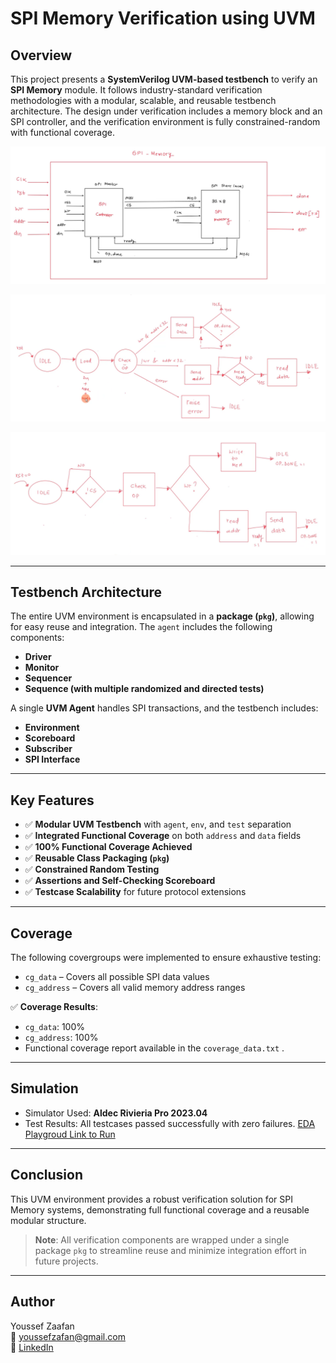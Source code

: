 # SPI Memory Verification using UVM

## Overview

This project presents a **SystemVerilog UVM-based testbench** to verify an **SPI Memory** module. It follows industry-standard verification methodologies with a modular, scalable, and reusable testbench architecture. The design under verification includes a memory block and an SPI controller, and the verification environment is fully constrained-random with functional coverage.

![SPI Memory + Controller Flow](https://github.com/youssefzaafan/Verification-of-SPI-Memory/blob/91374afa99e0c64b7286f9925f6198ad2af82ca6/Screenshot%20(3).png)

![Controller Flow Diagram](https://github.com/youssefzaafan/Verification-of-SPI-Memory/blob/fb34e32097fde1bc1994ec33413fa028012bcb02/Screenshot%20(4).png)

![Memory Flow Diagram](https://github.com/youssefzaafan/Verification-of-SPI-Memory/blob/fb34e32097fde1bc1994ec33413fa028012bcb02/Screenshot%20(6).png)

---

## Testbench Architecture

The entire UVM environment is encapsulated in a **package (`pkg`)**, allowing for easy reuse and integration. 
The `agent` includes the following components:
- **Driver**
- **Monitor**
- **Sequencer**
- **Sequence (with multiple randomized and directed tests)**

A single **UVM Agent** handles SPI transactions, and the testbench includes:

- **Environment**
- **Scoreboard**
- **Subscriber**
- **SPI Interface**

---

## Key Features

- ✅ **Modular UVM Testbench** with `agent`, `env`, and `test` separation
- ✅ **Integrated Functional Coverage** on both `address` and `data` fields
- ✅ **100% Functional Coverage Achieved**
- ✅ **Reusable Class Packaging (`pkg`)**
- ✅ **Constrained Random Testing**
- ✅ **Assertions and Self-Checking Scoreboard**
- ✅ **Testcase Scalability** for future protocol extensions

---


## Coverage

The following covergroups were implemented to ensure exhaustive testing:

- `cg_data` – Covers all possible SPI data values
- `cg_address` – Covers all valid memory address ranges

✅ **Coverage Results**:  
- `cg_data`: 100%  
- `cg_address`: 100%
- Functional coverage report available in the `coverage_data.txt` .

---

## Simulation

- Simulator Used: **Aldec Rivieria Pro 2023.04**
- Test Results: All testcases passed successfully with zero failures.
  [EDA Playgroud Link to Run](https://www.edaplayground.com/x/Y6QY)

---

## Conclusion

This UVM environment provides a robust verification solution for SPI Memory systems, demonstrating full functional coverage and a reusable modular structure.

> **Note**: All verification components are wrapped under a single package `pkg` to streamline reuse and minimize integration effort in future projects.

---

## Author

Youssef Zaafan  
📧 youssefzafan@gmail.com  
🔗 [LinkedIn](https://www.linkedin.com/in/youssef-zaafan-211482169)

